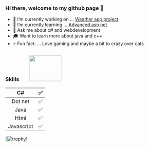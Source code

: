 ### Hi there, welcome to my github page 👋 


- 🔭 I’m currently working on ... [Weather app project](https://github.com/Carpenteri1/WeatherApp)
- 🌱 I’m currently learning ... [Advanced asp net](https://docs.microsoft.com/en-us/aspnet/web-api/overview/advanced/)
- 💬 Ask me about c# and webdevelopment 
- 🎓 Want to learn more about java and c++
- ⚡ Fun fact: ... Love gaming and maybe a bit to crazy over cats


### Skills &nbsp; &nbsp; &nbsp; &nbsp;<img src="https://i.giphy.com/media/eZsKqkZUEM5vG/200.webp" width="100" height=80/>
| C#                   | :white_check_mark:    |                       
|:--------------------:|:---------------------:|
| Dot net              | :white_check_mark:    |
| Java                 | :white_check_mark:    |             
| Html                 | :white_check_mark:    |                                        
| Javascript           | :white_check_mark:    |           
                     
[![trophy](https://github-profile-trophy.vercel.app/?username=carpenteri1&rank=S)]
